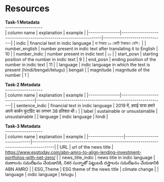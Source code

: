 # Resources

**Task-1 Metadata** <br>
------------------- <br>
| column name    | explanation                                                        | example                       |
|----------------|--------------------------------------------------------------------|-------------------------------|
| indic          | financial text in indic language                                   | যা টাকায় ১০ কোটি টাকারও বেশি। |
| number_english | number present in indic text after translating it to English       | 10                            |
| number_indic   | number present in indic text                                       | ১০                            |
| start_posn     | starting position of the number in indic text                      | 9                             |
| end_posn       | ending position of the number in indic text                        | 11                            |
| language       | indic language in which the text is present (hindi/bengali/telugu) | bengali                       |
| magnitude      | magnitude of the number                                            | 1                             |



**Task-2 Metadata** <br>
------------------- <br>
| column name    | explanation                      | example                                                         |
|----------------|----------------------------------|-----------------------------------------------------------------|
| sentence_indic | financial text in indic language | 2019 में, हवाई यात्रा हमारे अपने  कार्बन फुटप्रिंट का लगभग 38 प्रतिशत थी। |
| label          | sustainable or unsustainable     | unsustainable                                                   |
| language       | indic language                   | hindi                                                           |



**Task-3 Metadata** <br>
------------------- <br>
| column name      | explanation                  | example                                                                                 |
|------------------|------------------------------|-----------------------------------------------------------------------------------------|
|        URL       | url of the news title        | https://www.esgtoday.com/abn-amro-to-align-lending-investment-portfolios-with-net-zero/ |
| news_title_indic | news title in indic language | రుణాలను సమలేఖనం చేయడానికి, నికర సున్నాతో  పెట్టుబడి దస్త్రాలను సమలేఖనం చేయడానికి ABN AMRO                    |
| ESG_Theme        | ESG theme of the news title  | climate change                                                                          |
| language         | indic language               | telugu                                                                                  |

